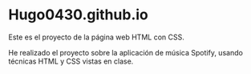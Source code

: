 # Hugo0430.github.io

Este es el proyecto de la página web HTML con CSS.

He realizado el proyecto sobre la aplicación de música Spotify, usando técnicas HTML y CSS vistas en clase.